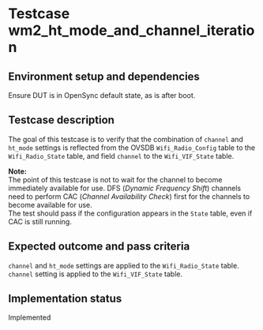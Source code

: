 # Testcase wm2_ht_mode_and_channel_iteration

## Environment setup and dependencies

Ensure DUT is in OpenSync default state, as is after boot.

## Testcase description

The goal of this testcase is to verify that the combination of `channel` and `ht_mode` settings is reflected from the
OVSDB `Wifi_Radio_Config` table to the `Wifi_Radio_State` table, and field `channel` to the `Wifi_VIF_State` table.

**Note:**\
The point of this testcase is not to wait for the channel to become immediately available for use. DFS
(_Dynamic Frequency Shift_) channels need to perform CAC (_Channel Availability Check_) first for the channels to become
available for use.\
The test should pass if the configuration appears in the `State` table, even if CAC is still
running.

## Expected outcome and pass criteria

`channel` and `ht_mode` settings are applied to the `Wifi_Radio_State` table.\
`channel` setting is applied to the
`Wifi_VIF_State` table.

## Implementation status

Implemented

